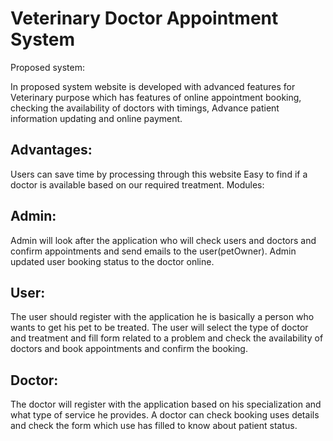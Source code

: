 # Veterinary Doctor Appointment System

Proposed system:

In proposed system website is developed with advanced features for Veterinary purpose which has features of online appointment booking, checking the availability of doctors with timings, Advance patient information updating and online payment.

## Advantages:

Users can save time by processing through this website
Easy to find if a doctor is available based on our required treatment.
Modules:

## Admin:

Admin will look after the application who will check users and doctors and confirm appointments and send emails to the user(petOwner). Admin updated user booking status to the doctor online.

## User:

The user should register with the application he is basically a person who wants to get his pet to be treated. The user will select the type of doctor and treatment and fill form related to a problem and check the availability of doctors and book appointments and confirm the booking.

## Doctor:

The doctor will register with the application based on his specialization and what type of service he provides. A doctor can check booking uses details and check the form which use has filled to know about patient status.
